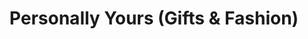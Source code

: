 ---
title: "Personally Yours (Gifts & Fashion)"
url: /morgantown/personally-yours-gifts-und-fashion/
shop: Allgemein
---